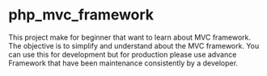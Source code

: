 # php_mvc_framework
This project make for beginner that want to learn about MVC framework. The objective is to simplify and understand about the MVC framework. You can use this for development but for production please use advance Framework that have been maintenance consistently by a developer.
